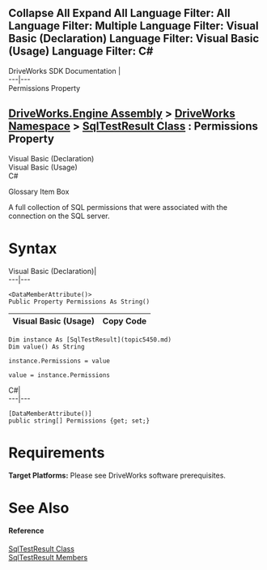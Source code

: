 Collapse All Expand All Language Filter: All  Language Filter: Multiple  Language Filter: Visual Basic (Declaration) Language Filter: Visual Basic (Usage) Language Filter: C#  
---  
DriveWorks SDK Documentation  |   
---|---  
Permissions Property   
  
[DriveWorks.Engine Assembly](topic2156.md) > [DriveWorks Namespace](topic2159.md) > [SqlTestResult Class](topic5450.md) : Permissions Property  
---  
  
Visual Basic (Declaration)    
Visual Basic (Usage)    
C# 

Glossary Item Box

A full collection of SQL permissions that were associated with the connection on the SQL server. 

# Syntax

Visual Basic (Declaration)|   
---|---  
      
    
    <DataMemberAttribute()>
    Public Property Permissions As String()  
  
Visual Basic (Usage)| Copy Code  
---|---  
      
    
    Dim instance As [SqlTestResult](topic5450.md)
    Dim value() As String
     
    instance.Permissions = value
     
    value = instance.Permissions  
  
C#|   
---|---  
      
    
    [DataMemberAttribute()]
    public string[] Permissions {get; set;}  
  
# Requirements

**Target Platforms:** Please see DriveWorks software prerequisites.

# See Also

#### Reference

[SqlTestResult Class](topic5450.md)   
[SqlTestResult Members](topic5451.md)


